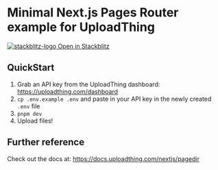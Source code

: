 # Minimal Next.js Pages Router example for UploadThing

[![stackblitz-logo](https://res.cloudinary.com/practicaldev/image/fetch/s--jByI8PG5--/c_fill,f_auto,fl_progressive,h_320,q_auto,w_320/https://dev-to-uploads.s3.amazonaws.com/uploads/organization/profile_image/5299/3d6e2f74-98b6-437d-99d9-8222bb7ffad9.png) Open in Stackblitz](https://stackblitz.com/github/pingdotgg/uploadthing/tree/main/examples/nextjs-pagedir-minimal)

## QuickStart

1. Grab an API key from the UploadThing dashboard:
   https://uploadthing.com/dashboard
2. `cp .env.example .env` and paste in your API key in the newly created `.env`
   file
3. `pnpm dev`
4. Upload files!

## Further reference

Check out the docs at: https://docs.uploadthing.com/nextjs/pagedir
